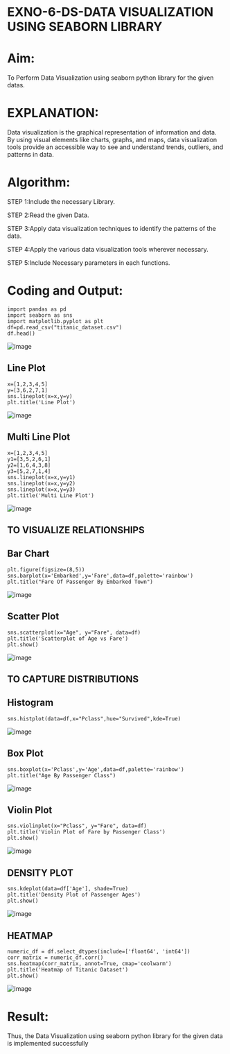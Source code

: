 # EXNO-6-DS-DATA VISUALIZATION USING SEABORN LIBRARY

# Aim:
  To Perform Data Visualization using seaborn python library for the given datas.

# EXPLANATION:
Data visualization is the graphical representation of information and data. By using visual elements like charts, graphs, and maps, data visualization tools provide an accessible way to see and understand trends, outliers, and patterns in data.

# Algorithm:
STEP 1:Include the necessary Library.

STEP 2:Read the given Data.

STEP 3:Apply data visualization techniques to identify the patterns of the data.

STEP 4:Apply the various data visualization tools wherever necessary.

STEP 5:Include Necessary parameters in each functions.

# Coding and Output:
```
import pandas as pd
import seaborn as sns
import matplotlib.pyplot as plt
df=pd.read_csv("titanic_dataset.csv")
df.head()
```
![image](https://github.com/user-attachments/assets/ac1f29e8-f684-4e57-ac8e-323dc8dc0c17)
## Line Plot
```
x=[1,2,3,4,5]
y=[3,6,2,7,1]
sns.lineplot(x=x,y=y)
plt.title('Line Plot')
```
![image](https://github.com/user-attachments/assets/0c539318-85dd-402a-b650-6e97e6dcbc77)

## Multi Line Plot
```
x=[1,2,3,4,5]
y1=[3,5,2,6,1]
y2=[1,6,4,3,8]
y3=[5,2,7,1,4]
sns.lineplot(x=x,y=y1)
sns.lineplot(x=x,y=y2)
sns.lineplot(x=x,y=y3)
plt.title('Multi Line Plot')
```
![image](https://github.com/user-attachments/assets/577fe09f-2478-4aa0-9cc2-8060c6b1d2fe)

## TO VISUALIZE RELATIONSHIPS
## Bar Chart
```
plt.figure(figsize=(8,5))
sns.barplot(x='Embarked',y='Fare',data=df,palette='rainbow')
plt.title("Fare Of Passenger By Embarked Town")
```
![image](https://github.com/user-attachments/assets/4c73a359-a36d-48c7-bc46-c2728c0b00ba)

## Scatter Plot
```
sns.scatterplot(x="Age", y="Fare", data=df)
plt.title('Scatterplot of Age vs Fare')
plt.show()
```
![image](https://github.com/user-attachments/assets/b82e58d6-2aa1-4cf5-bf20-93acc526962c)

## TO CAPTURE DISTRIBUTIONS
## Histogram
```
sns.histplot(data=df,x="Pclass",hue="Survived",kde=True)
```
![image](https://github.com/user-attachments/assets/866bc97b-c075-4416-965f-9b2660068a16)

## Box Plot
```
sns.boxplot(x='Pclass',y='Age',data=df,palette='rainbow')
plt.title("Age By Passenger Class")
```
![image](https://github.com/user-attachments/assets/da447ff4-49ac-4890-8d38-da25926aca9b)

## Violin Plot
```
sns.violinplot(x="Pclass", y="Fare", data=df)
plt.title('Violin Plot of Fare by Passenger Class')
plt.show()
```
![image](https://github.com/user-attachments/assets/3592dada-74a9-4ebd-a984-81641e69bb34)

## DENSITY PLOT
```
sns.kdeplot(data=df['Age'], shade=True)
plt.title('Density Plot of Passenger Ages')
plt.show()
```
![image](https://github.com/user-attachments/assets/9f157d9e-32b6-41b4-8de1-7c916b2123da)

## HEATMAP
```
numeric_df = df.select_dtypes(include=['float64', 'int64'])
corr_matrix = numeric_df.corr()
sns.heatmap(corr_matrix, annot=True, cmap='coolwarm')
plt.title('Heatmap of Titanic Dataset')
plt.show()
```
![image](https://github.com/user-attachments/assets/2b351116-d56c-4713-93c6-fe623bf0fcad)

# Result:
Thus, the Data Visualization using seaborn python library for the given data is implemented successfully
